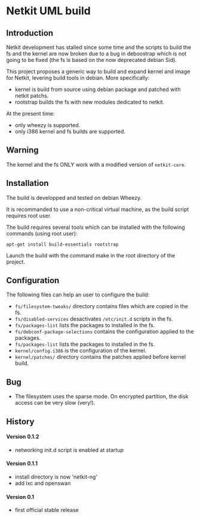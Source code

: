 # Netkit UML build

## Introduction

Netkit development has stalled since some time and the scripts to build the fs
and the kernel are now broken due to a bug in deboostrap which is not going to
be fixed (the fs is based on the now deprecated debian Sid).

This project proposes a generic way to build and expand kernel and image for
Netkit, levering build tools in debian. More specifically:

- kernel is build from source using debian package and patched with netkit
  patchs.
- rootstrap builds the fs with new modules dedicated to netkit.

At the present time:
- only wheezy is supported.
- only i386 kernel and fs builds are supported.

## Warning

The kernel and the fs ONLY work with a modified version of `netkit-core`.

## Installation

The build is developped and tested on debian Wheezy.

It is recommanded to use a non-critical virtual machine, as the build script
requires root user.

The build requires several tools which can be installed with the following
commands (using root user):

    apt-get install build-essentials rootstrap

Launch the build with the command make in the root directory of the project.



## Configuration

The following files can help an user to configure the build:

- `fs/filesystem-tweaks/` directory contains files which are copied in the fs.
- `fs/disabled-services` desactivates `/etc/init.d` scripts in the fs.
- `fs/packages-list` lists the packages to installed in the fs.
- `fs/debconf-package-selections` contains the configuration applied to the 
  packages.
- `fs/packages-list` lists the packages to installed in the fs.
- `kernel/config.i386` is the configuration of the kernel.
- `kernel/patches/` directory contains the patches applied before kernel
  build.

## Bug

* The filesystem uses the sparse mode. On encrypted partition, the disk access can be very slow (very!).

## History

#### Version 0.1.2

* networking init.d script is enabled at startup

#### Version 0.1.1

* install directory is now 'netkit-ng'
* add lxc and openswan

#### Version 0.1

* first official stable release
